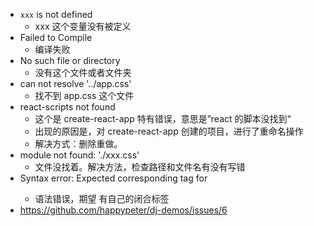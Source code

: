 - `xxx` is not defined
  - xxx 这个变量没有被定义
- Failed to Compile
  - 编译失败
- No such file or directory
  - 没有这个文件或者文件夹
- can not resolve '../app.css'
  - 找不到 app.css 这个文件
- react-scripts not found
  - 这个是 create-react-app 特有错误，意思是”react 的脚本没找到“
  - 出现的原因是，对 create-react-app 创建的项目，进行了重命名操作
  - 解决方式：删除重做。
- module not found: './xxx.css'
  - 文件没找着。解决方法，检查路径和文件名有没有写错
- Syntax error: Expected corresponding tag for <Logo>
  - 语法错误，期望 <Logo> 有自己的闭合标签
- https://github.com/happypeter/dj-demos/issues/6
